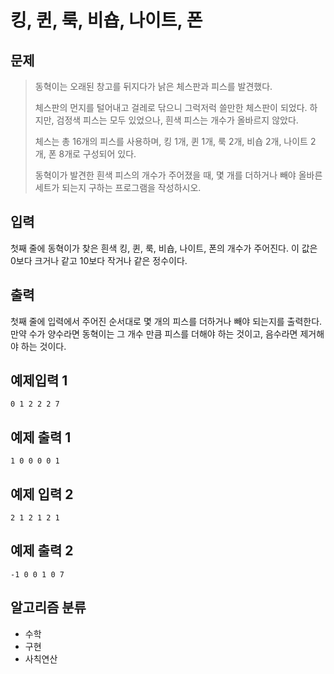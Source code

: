 # 킹, 퀸, 룩, 비숍, 나이트, 폰
## 문제
> 동혁이는 오래된 창고를 뒤지다가 낡은 체스판과 피스를 발견했다.
>
>체스판의 먼지를 털어내고 걸레로 닦으니 그럭저럭 쓸만한 체스판이 되었다. 하지만, 검정색 피스는 모두 있었으나, 흰색 피스는 개수가 올바르지 않았다.
>
>체스는 총 16개의 피스를 사용하며, 킹 1개, 퀸 1개, 룩 2개, 비숍 2개, 나이트 2개, 폰 8개로 구성되어 있다.
>
>동혁이가 발견한 흰색 피스의 개수가 주어졌을 때, 몇 개를 더하거나 빼야 올바른 세트가 되는지 구하는 프로그램을 작성하시오.
## 입력
첫째 줄에 동혁이가 찾은 흰색 킹, 퀸, 룩, 비숍, 나이트, 폰의 개수가 주어진다. 이 값은 0보다 크거나 같고 10보다 작거나 같은 정수이다.
## 출력
첫째 줄에 입력에서 주어진 순서대로 몇 개의 피스를 더하거나 빼야 되는지를 출력한다. 만약 수가 양수라면 동혁이는 그 개수 만큼 피스를 더해야 하는 것이고, 음수라면 제거해야 하는 것이다.

## 예제입력 1
```
0 1 2 2 2 7
```
## 예제 출력 1
```
1 0 0 0 0 1
```
## 예제 입력 2
```
2 1 2 1 2 1
```
## 예제 출력 2
```
-1 0 0 1 0 7
```

## 알고리즘 분류
* 수학
* 구현
* 사칙연산